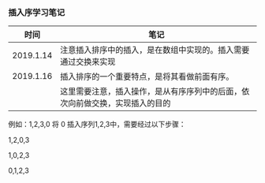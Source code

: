 ### 插入序学习笔记

| 时间 | 笔记 |
|---|---|
|2019.1.14|注意插入排序中的插入，是在数组中实现的。插入需要通过交换来实现
|2019.1.16|插入排序的一个重要特点，是将其看做前面有序。|
|   |这里需要注意，插入操作，是从有序序列中的后面，依次向前做交换，实现插入的目的|
例如：1,2,3,0
将 0 插入序列1,2,3中，需要经过以下步骤：

1,2,0,3

1,0,2,3

0,1,2,3
